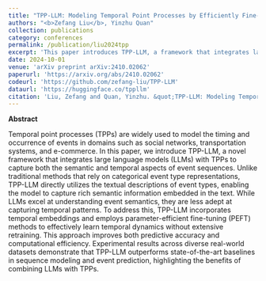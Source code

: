 ```yaml
---
title: "TPP-LLM: Modeling Temporal Point Processes by Efficiently Fine-Tuning Large Language Models"
authors: "<b>Zefang Liu</b>, Yinzhu Quan"
collection: publications
category: conferences
permalink: /publication/liu2024tpp
excerpt: 'This paper introduces TPP-LLM, a framework that integrates large language models with temporal embeddings to improve event sequence modeling and prediction, demonstrating strong performance across multiple real-world datasets.'
date: 2024-10-01
venue: 'arXiv preprint arXiv:2410.02062'
paperurl: 'https://arxiv.org/abs/2410.02062'
codeurl: 'https://github.com/zefang-liu/TPP-LLM'
dataurl: 'https://huggingface.co/tppllm'
citation: 'Liu, Zefang and Quan, Yinzhu. &quot;TPP-LLM: Modeling Temporal Point Processes by Efficiently Fine-Tuning Large Language Models.&quot; <i>arXiv preprint arXiv:2410.02062</i> (2024).'
---
```


**Abstract**

Temporal point processes (TPPs) are widely used to model the timing and occurrence of events in domains such as social networks, transportation systems, and e-commerce. In this paper, we introduce TPP-LLM, a novel framework that integrates large language models (LLMs) with TPPs to capture both the semantic and temporal aspects of event sequences. Unlike traditional methods that rely on categorical event type representations, TPP-LLM directly utilizes the textual descriptions of event types, enabling the model to capture rich semantic information embedded in the text. While LLMs excel at understanding event semantics, they are less adept at capturing temporal patterns. To address this, TPP-LLM incorporates temporal embeddings and employs parameter-efficient fine-tuning (PEFT) methods to effectively learn temporal dynamics without extensive retraining. This approach improves both predictive accuracy and computational efficiency. Experimental results across diverse real-world datasets demonstrate that TPP-LLM outperforms state-of-the-art baselines in sequence modeling and event prediction, highlighting the benefits of combining LLMs with TPPs.
